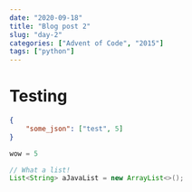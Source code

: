 ```yaml
---
date: "2020-09-18"
title: "Blog post 2"
slug: "day-2"
categories: ["Advent of Code", "2015"]
tags: ["python"]
---
```


# Testing

```json
{
    "some_json": ["test", 5]
}
```

```python
wow = 5
```

```java
// What a list!
List<String> aJavaList = new ArrayList<>();
```

